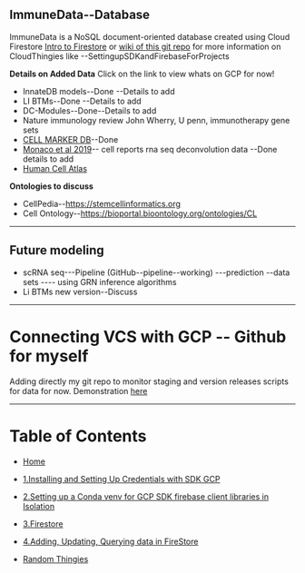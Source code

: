 ## ImmuneData--Database
ImmuneData is a NoSQL document-oriented database created using Cloud Firestore [Intro to Firestore](https://firebase.google.com/docs/firestore) or [wiki of this git repo](https://github.com/amnahsiddiqa/GCPFirebase_ImmuneData/wiki) for more information on CloudThingies like --SettingupSDKandFirebaseForProjects


**Details on Added Data**
Click on the link to view whats on GCP for now!
* InnateDB models--Done --Details to add
* LI BTMs--Done --Details to add
* DC-Modules--Done--Details to add
* Nature immunology review John Wherry, U penn,  immunotherapy gene sets
* [CELL MARKER DB](https://github.com/amnahsiddiqa/GCPFirebase_ImmuneData/wiki/CellMarker_Data)--Done
* [Monaco et al 2019](https://github.com/amnahsiddiqa/GCPFirebase_ImmuneData/wiki/Monaco-et-al-(2019))-- cell reports rna seq deconvolution data --Done details to add
* [Human Cell Atlas](https://github.com/amnahsiddiqa/GCPFirebase_ImmuneData/wiki/Human-Cell-Atlas-(HCA))

**Ontologies to discuss**

* CellPedia--https://stemcellinformatics.org
* Cell Ontology--https://bioportal.bioontology.org/ontologies/CL

***
## Future modeling

*  scRNA seq---Pipeline (GitHub--pipeline--working) ---prediction --data sets ---- using GRN inference algorithms 
* Li BTMs new version--Discuss

***
# Connecting VCS with GCP -- Github for myself
Adding directly my git repo to monitor staging and version releases scripts for data for now.
Demonstration [here](https://github.com/amnahsiddiqa/GCPFirebase_ImmuneData/wiki/Mirror-Git-repo)

***
# Table of Contents
* [Home](https://github.com/amnahsiddiqa/GCPFirebase_ImmuneData/wiki)

* [1.Installing and Setting Up Credentials with SDK GCP](https://github.com/amnahsiddiqa/GCPFirebase_ImmuneData/wiki/1.Installing-and-Setting-Up-Credentials-with-SDK-GCP)

* [2.Setting up a Conda venv for GCP SDK firebase client libraries in Isolation](https://github.com/amnahsiddiqa/GCPFirebase_ImmuneData/wiki/2.Setting-up-a-Conda-venv-for-GCP-SDK-firebase-client-libraries-in-Isolation)

* [3.Firestore](https://github.com/amnahsiddiqa/GCPFirebase_ImmuneData/wiki/3.Firestore)

* [4.Adding, Updating, Querying data in FireStore](https://github.com/amnahsiddiqa/GCPFirebase_ImmuneData/wiki/4.Adding,-Updating,-Querying-data-in-FireStore)

* [Random Thingies](https://github.com/amnahsiddiqa/GCPFirebase_ImmuneData/wiki/Random-Thingies)

